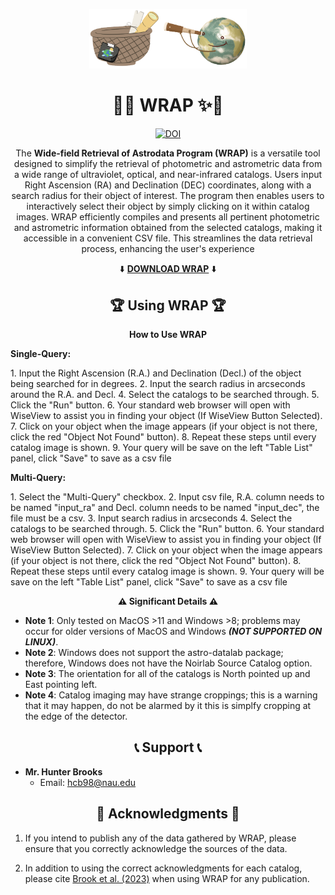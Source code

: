 <p align="center">
    <a href="https://ibb.co/9WGmwZV"><img src="/Icons/LOGO.png" width="50%"></a> <br>
</p>

<h1 align="center" id="title"> 💫✨ WRAP ✨💫 </h1>
<div align="center">

[![DOI](https://zenodo.org/badge/DOI/10.5281/zenodo.10359982.svg)](https://doi.org/10.5281/zenodo.10359982)

<p id="description"> The <b>Wide-field Retrieval of Astrodata Program (WRAP)</b> is a versatile tool designed to simplify the retrieval of photometric and astrometric data from a wide range of ultraviolet, optical, and near-infrared catalogs. Users input Right Ascension (RA) and Declination (DEC) coordinates, along with a search radius for their object of interest. The program then enables users to interactively select their object by simply clicking on it within catalog images. WRAP efficiently compiles and presents all pertinent photometric and astrometric information obtained from the selected catalogs, making it accessible in a convenient CSV file. This streamlines the data retrieval process, enhancing the user's experience</p>
</div>

<p align="center">
  ⬇️ <b><a href="https://drive.google.com/file/d/1SQdrFS4kYT-DA-S-W0T29OLbCe2G0qVC/view?usp=sharing">DOWNLOAD WRAP</a></b> ⬇️
</p>


<div align="center">
  <h2>🏆 Using WRAP 🏆</h2>
</div>

<div align="center">
  <p><b>How to Use WRAP</b></p>
</div>
<div align="center">
</div>

<div align="left">
  <p><b>Single-Query:</b></p>
</div>
1. Input the Right Ascension (R.A.) and Declination (Decl.) of the object being searched for in degrees.
2. Input the search radius in arcseconds around the R.A. and Decl.
4. Select the catalogs to be searched through.
5. Click the "Run" button.
6. Your standard web browser will open with WiseView to assist you in finding your object (If WiseView Button Selected).
7. Click on your object when the image appears (if your object is not there, click the red "Object Not Found" button).
8. Repeat these steps until every catalog image is shown.
9. Your query will be save on the left "Table List" panel, click "Save" to save as a csv file

<div align="left">
  <p><b>Multi-Query:</b></p>
</div>
1. Select the "Multi-Query" checkbox.
2. Input csv file, R.A. column needs to be named "input_ra" and Decl. column needs to be named "input_dec", the file must be a csv.
3. Input search radius in arcseconds
4. Select the catalogs to be searched through.
5. Click the "Run" button.
6. Your standard web browser will open with WiseView to assist you in finding your object (If WiseView Button Selected).
7. Click on your object when the image appears (if your object is not there, click the red "Object Not Found" button).
8. Repeat these steps until every catalog image is shown.
9. Your query will be save on the left "Table List" panel, click "Save" to save as a csv file   

<div align="center">
  <p><b>⚠️ Significant Details ⚠️</b></p>
</div>

- **Note 1**: Only tested on MacOS >11 and Windows >8; problems may occur for older versions of MacOS and Windows ***(NOT SUPPORTED ON LINUX)***.
- **Note 2**: Windows does not support the astro-datalab package; therefore, Windows does not have the Noirlab Source Catalog option.
- **Note 3**: The orientation for all of the catalogs is North pointed up and East pointing left.
- **Note 4**: Catalog imaging may have strange croppings; this is a warning that it may happen, do not be alarmed by it this is simplfy cropping at the edge of the detector.

<div align="center">
  <h2>📞 Support 📞</h2>
</div>

- **Mr. Hunter Brooks**
  - Email: hcb98@nau.edu

<div align="center">
  <h2>📖 Acknowledgments 📖</h2>
</div>

1. If you intend to publish any of the data gathered by WRAP, please ensure that you correctly acknowledge the sources of the data. 

2. In addition to using the correct acknowledgments for each catalog, please cite [Brook et al. (2023)](https://ui.adsabs.harvard.edu/abs/2023RNAAS...7..272B/abstract) when using WRAP for any publication.


